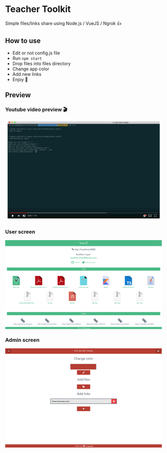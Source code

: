 # Teacher Toolkit

Simple files/links share using Node.js / VueJS / Ngrok :+1:

## How to use

- Edit or not config.js file
- Run ```npm start```
- Drop files into files directory
- Change app color
- Add new links
- Enjoy 🦄

## Preview

### Youtube video preview 🎬
<a href="https://www.youtube.com/watch?v=SXe2fv5wMys" target="_blank">

![Teacher Toolkit video preview](screen/preview.png)

</a>

### User screen
![screen](screen/screen_3.png)

### Admin screen

![screen](screen/screen_4.png)
